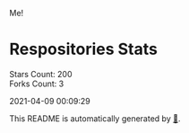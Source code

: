 Me!

# Respositories Stats
Stars Count: 200  
Forks Count: 3

2021-04-09 00:09:29  

This README is automatically generated by [🐰](https://github.com/rnitta/rnitta).
